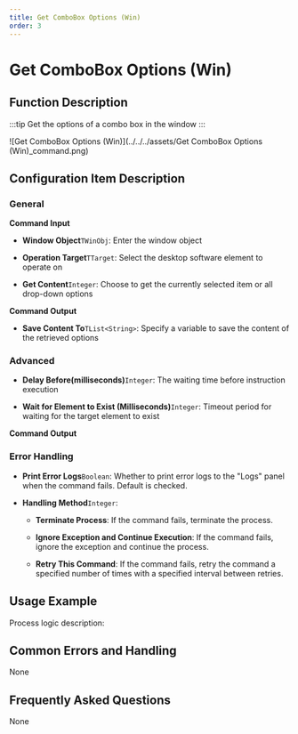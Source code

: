 ```yaml
---
title: Get ComboBox Options (Win)
order: 3
---
```


# Get ComboBox Options (Win)

## Function Description

:::tip 
Get the options of a combo box in the window
:::

![Get ComboBox Options (Win)](../../../assets/Get ComboBox Options (Win)_command.png)

## Configuration Item Description

### General

**Command Input**

- **Window Object**`TWinObj`: Enter the window object

- **Operation Target**`TTarget`: Select the desktop software element to operate on

- **Get Content**`Integer`: Choose to get the currently selected item or all drop-down options


**Command Output**

- **Save Content To**`TList<String>`: Specify a variable to save the content of the retrieved options

### Advanced

- **Delay Before(milliseconds)**`Integer`: The waiting time before instruction execution

- **Wait for Element to Exist (Milliseconds)**`Integer`: Timeout period for waiting for the target element to exist


**Command Output**

### Error Handling

- **Print Error Logs**`Boolean`: Whether to print error logs to the "Logs" panel when the command fails. Default is checked. 

- **Handling Method**`Integer`:

    - **Terminate Process**: If the command fails, terminate the process.

    - **Ignore Exception and Continue Execution**: If the command fails, ignore the exception and continue the process.

    - **Retry This Command**: If the command fails, retry the command a specified number of times with a specified interval between retries.

## Usage Example

Process logic description:

## Common Errors and Handling

None

## Frequently Asked Questions

None


